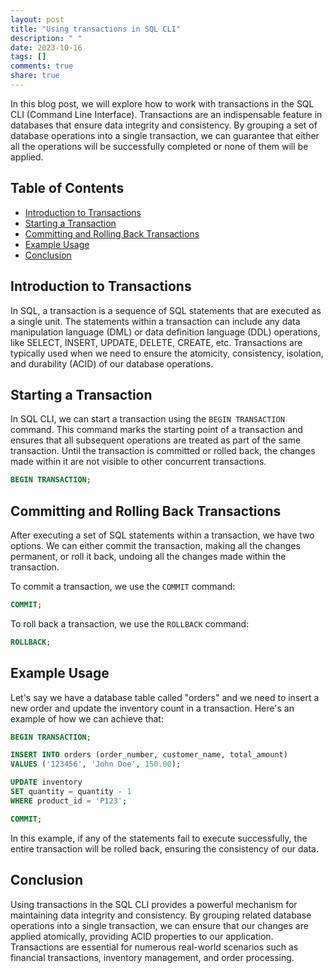 ```yaml
---
layout: post
title: "Using transactions in SQL CLI"
description: " "
date: 2023-10-16
tags: []
comments: true
share: true
---
```


In this blog post, we will explore how to work with transactions in the SQL CLI (Command Line Interface). Transactions are an indispensable feature in databases that ensure data integrity and consistency. By grouping a set of database operations into a single transaction, we can guarantee that either all the operations will be successfully completed or none of them will be applied.

## Table of Contents
- [Introduction to Transactions](#introduction-to-transactions)
- [Starting a Transaction](#starting-a-transaction)
- [Committing and Rolling Back Transactions](#committing-and-rolling-back-transactions)
- [Example Usage](#example-usage)
- [Conclusion](#conclusion)

## Introduction to Transactions
In SQL, a transaction is a sequence of SQL statements that are executed as a single unit. The statements within a transaction can include any data manipulation language (DML) or data definition language (DDL) operations, like SELECT, INSERT, UPDATE, DELETE, CREATE, etc. Transactions are typically used when we need to ensure the atomicity, consistency, isolation, and durability (ACID) of our database operations.

## Starting a Transaction
In SQL CLI, we can start a transaction using the `BEGIN TRANSACTION` command. This command marks the starting point of a transaction and ensures that all subsequent operations are treated as part of the same transaction. Until the transaction is committed or rolled back, the changes made within it are not visible to other concurrent transactions.

```sql
BEGIN TRANSACTION;
```

## Committing and Rolling Back Transactions
After executing a set of SQL statements within a transaction, we have two options. We can either commit the transaction, making all the changes permanent, or roll it back, undoing all the changes made within the transaction.

To commit a transaction, we use the `COMMIT` command:

```sql
COMMIT;
```

To roll back a transaction, we use the `ROLLBACK` command:

```sql
ROLLBACK;
```

## Example Usage
Let's say we have a database table called "orders" and we need to insert a new order and update the inventory count in a transaction. Here's an example of how we can achieve that:

```sql
BEGIN TRANSACTION;

INSERT INTO orders (order_number, customer_name, total_amount) 
VALUES ('123456', 'John Doe', 150.00);

UPDATE inventory 
SET quantity = quantity - 1
WHERE product_id = 'P123';

COMMIT;
```

In this example, if any of the statements fail to execute successfully, the entire transaction will be rolled back, ensuring the consistency of our data.

## Conclusion
Using transactions in the SQL CLI provides a powerful mechanism for maintaining data integrity and consistency. By grouping related database operations into a single transaction, we can ensure that our changes are applied atomically, providing ACID properties to our application. Transactions are essential for numerous real-world scenarios such as financial transactions, inventory management, and order processing.
